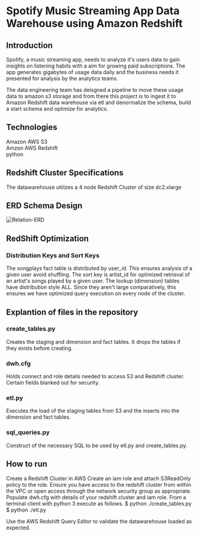 # Spotify Music Streaming App Data Warehouse using Amazon Redshift

## Introduction
Spotify, a music streaming app, needs to analyze it's users data to gain insights on listening habits with a aim for growing paid subscriptions. The 
app generates gigabytes of usage data daily and the business needs it presented for analysis by the analytics teams.

The data engineering team has deisgned a pipeline to move these usage data to amazon s3 storage and from there this project is to ingest it to Amazon
Redshift data warehouse via etl and denormalize the schema, build a start schema and optimize for analytics.

## Technologies
Amazon AWS S3  
Amzon AWS Redshift  
python

## Redshift Cluster Specifications
The datawarehouse utilizes a 4 node Redshift Cluster of size dc2.xlarge

## ERD Schema Design

![Relation-ERD](https://user-images.githubusercontent.com/12589508/115133308-2d317b00-9fd5-11eb-9d9d-dc429fb785f9.png)



## RedShift Optimization
### Distribution Keys and Sort Keys

The songplays fact table is distributed by user_id. This ensures analysis of a given user avoid shuffling. The sort key is artist_id for optimized retrieval of an artist's songs played by a given user.
The lookup (dimension) tables have distribution style ALL. Since they aren't large comparatively, this ensures we have optimized query execution on every node of the cluster.


## Explantion of files in the repository

### create_tables.py
Creates the staging and dimension and fact tables. It drops the tables if they exists before creating.

### dwh.cfg
Holds connect and role details needed to access S3 and Redshift cluster. Certain fields blanked out for security.

### etl.py
Executes the load of the staging tables from S3 and the inserts into the dimension and fact tables.

### sql_queries.py
Construct of the necessary SQL to be used by etl.py and create_tables.py.

## How to run
Create a Redshift Cluster in AWS
Create an iam role and attach S3ReadOnly policy to the role.
Ensure you have access to the redshift cluster from within the VPC or open access through the network security group as appropriate.
Populate dwh.cfg with details of your redshift cluster and iam role.
From a terminal client with python 3 execute as follows.
$ python ./create_tables.py
$ python ./etl.py

Use the AWS Redshift Query Editor to validate the datawarehouse loaded as expected.
